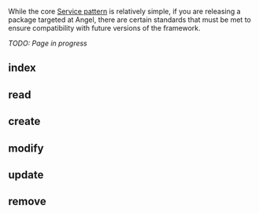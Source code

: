 While the core [Service pattern](https://github.com/angel-dart/angel/wiki/Service-Basics) is relatively simple, if you are releasing a package targeted at Angel, there are certain standards that must be met to ensure compatibility with future versions of the framework.

*TODO: Page in progress*

## index

## read

## create

## modify

## update

## remove